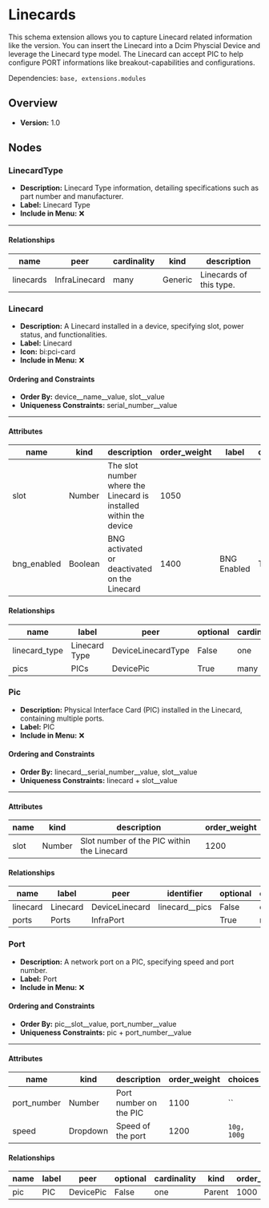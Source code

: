 # Linecards

This schema extension allows you to capture Linecard related information like the version. You can insert the Linecard into a Dcim Physcial Device and leverage the Linecard type model. The Linecard can accept PIC to help configure PORT informations like breakout-capabilities and configurations.


Dependencies: `base, extensions.modules`
## Overview
- **Version:** 1.0
## Nodes
### **LinecardType**
- **Description:** Linecard Type information, detailing specifications such as part number and manufacturer.
- **Label:** Linecard Type
- **Include in Menu:** ❌
---
#### Relationships
| name | peer | cardinality | kind | description |
| ---- | ---- | ----------- | ---- | ----------- |
| linecards | InfraLinecard | many | Generic | Linecards of this type. |

### **Linecard**
- **Description:** A Linecard installed in a device, specifying slot, power status, and functionalities.
- **Label:** Linecard
- **Icon:** bi:pci-card
- **Include in Menu:** ❌

#### Ordering and Constraints
- **Order By:** device__name__value, slot__value
- **Uniqueness Constraints:** serial_number__value
---
#### Attributes
| name | kind | description | order_weight | label | optional | default_value |
| ---- | ---- | ----------- | ------------ | ----- | -------- | ------------- |
| slot | Number | The slot number where the Linecard is installed within the device | 1050 |  |  |  |
| bng_enabled | Boolean | BNG activated or deactivated on the Linecard | 1400 | BNG Enabled | True | False |

#### Relationships
| name | label | peer | optional | cardinality | kind | order_weight |
| ---- | ----- | ---- | -------- | ----------- | ---- | ------------ |
| linecard_type | Linecard Type | DeviceLinecardType | False | one | Attribute | 1150 |
| pics | PICs | DevicePic | True | many | Attribute | 1500 |

### **Pic**
- **Description:** Physical Interface Card (PIC) installed in the Linecard, containing multiple ports.
- **Label:** PIC
- **Include in Menu:** ❌

#### Ordering and Constraints
- **Order By:** linecard__serial_number__value, slot__value
- **Uniqueness Constraints:** linecard + slot__value
---
#### Attributes
| name | kind | description | order_weight |
| ---- | ---- | ----------- | ------------ |
| slot | Number | Slot number of the PIC within the Linecard | 1200 |

#### Relationships
| name | label | peer | identifier | optional | cardinality | kind | order_weight |
| ---- | ----- | ---- | ---------- | -------- | ----------- | ---- | ------------ |
| linecard | Linecard | DeviceLinecard | linecard__pics | False | one | Parent | 1000 |
| ports | Ports | InfraPort |  | True | many | Component | 1100 |

### **Port**
- **Description:** A network port on a PIC, specifying speed and port number.
- **Label:** Port
- **Include in Menu:** ❌

#### Ordering and Constraints
- **Order By:** pic__slot__value, port_number__value
- **Uniqueness Constraints:** pic + port_number__value
---
#### Attributes
| name | kind | description | order_weight | choices |
| ---- | ---- | ----------- | ------------ | ------- |
| port_number | Number | Port number on the PIC | 1100 | `` |
| speed | Dropdown | Speed of the port | 1200 | `10g, 100g` |

#### Relationships
| name | label | peer | optional | cardinality | kind | order_weight |
| ---- | ----- | ---- | -------- | ----------- | ---- | ------------ |
| pic | PIC | DevicePic | False | one | Parent | 1000 |
